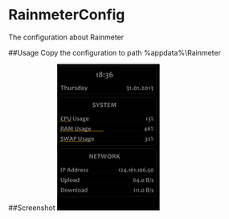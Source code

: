 RainmeterConfig
===============

The configuration about Rainmeter

##Usage
Copy the configuration to path %appdata%\Rainmeter

##Screenshot
![my_rainmete](https://github.com/Marslo/RainmeterConfig/blob/master/Screenshot.png?raw=true)
